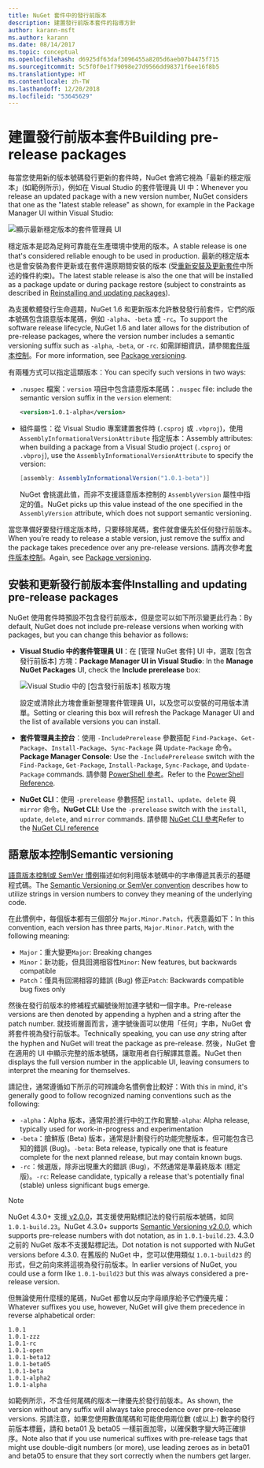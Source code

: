 ```yaml
---
title: NuGet 套件中的發行前版本
description: 建置發行前版本套件的指導方針
author: karann-msft
ms.author: karann
ms.date: 08/14/2017
ms.topic: conceptual
ms.openlocfilehash: d6925df63daf3096455a8205d6aeb07b4475f715
ms.sourcegitcommit: 5c5f0f0e1f79098e27d9566dd98371f6ee16f8b5
ms.translationtype: HT
ms.contentlocale: zh-TW
ms.lasthandoff: 12/20/2018
ms.locfileid: "53645629"
---
```

# <a name="building-pre-release-packages"></a><span data-ttu-id="d94de-103">建置發行前版本套件</span><span class="sxs-lookup"><span data-stu-id="d94de-103">Building pre-release packages</span></span>

<span data-ttu-id="d94de-104">每當您使用新的版本號碼發行更新的套件時，NuGet 會將它視為「最新的穩定版本」(如範例所示)，例如在 Visual Studio 的套件管理員 UI 中：</span><span class="sxs-lookup"><span data-stu-id="d94de-104">Whenever you release an updated package with a new version number, NuGet considers that one as the "latest stable release" as shown, for example in the Package Manager UI within Visual Studio:</span></span>

![顯示最新穩定版本的套件管理員 UI](media/Prerelease_01-LatestStable.png)

<span data-ttu-id="d94de-106">穩定版本是認為足夠可靠能在生產環境中使用的版本。</span><span class="sxs-lookup"><span data-stu-id="d94de-106">A stable release is one that's considered reliable enough to be used in production.</span></span> <span data-ttu-id="d94de-107">最新的穩定版本也是會安裝為套件更新或在套件還原期間安裝的版本 (受[重新安裝及更新套件](../consume-packages/reinstalling-and-updating-packages.md)中所述的條件約束)。</span><span class="sxs-lookup"><span data-stu-id="d94de-107">The latest stable release is also the one that will be installed as a package update or during package restore (subject to constraints as described in [Reinstalling and updating packages](../consume-packages/reinstalling-and-updating-packages.md)).</span></span>

<span data-ttu-id="d94de-108">為支援軟體發行生命週期，NuGet 1.6 和更新版本允許散發發行前套件，它們的版本號碼包含語意版本尾碼，例如 `-alpha`、`-beta` 或 `-rc`。</span><span class="sxs-lookup"><span data-stu-id="d94de-108">To support the software release lifecycle, NuGet 1.6 and later allows for the distribution of pre-release packages, where the version number includes a semantic versioning suffix such as `-alpha`, `-beta`, or `-rc`.</span></span> <span data-ttu-id="d94de-109">如需詳細資訊，請參閱[套件版本控制](../reference/package-versioning.md#pre-release-versions)。</span><span class="sxs-lookup"><span data-stu-id="d94de-109">For more information, see [Package versioning](../reference/package-versioning.md#pre-release-versions).</span></span>

<span data-ttu-id="d94de-110">有兩種方式可以指定這類版本：</span><span class="sxs-lookup"><span data-stu-id="d94de-110">You can specify such versions in two ways:</span></span>

- <span data-ttu-id="d94de-111">`.nuspec` 檔案：`version` 項目中包含語意版本尾碼：</span><span class="sxs-lookup"><span data-stu-id="d94de-111">`.nuspec` file: include the semantic version suffix in the `version` element:</span></span>

    ```xml
    <version>1.0.1-alpha</version>
    ```

- <span data-ttu-id="d94de-112">組件屬性：從 Visual Studio 專案建置套件時 (`.csproj` 或 `.vbproj`)，使用 `AssemblyInformationalVersionAttribute` 指定版本：</span><span class="sxs-lookup"><span data-stu-id="d94de-112">Assembly attributes: when building a package from a Visual Studio project (`.csproj` or `.vbproj`), use the `AssemblyInformationalVersionAttribute` to specify the version:</span></span>

    ```cs
    [assembly: AssemblyInformationalVersion("1.0.1-beta")]
    ```

    <span data-ttu-id="d94de-113">NuGet 會挑選此值，而非不支援語意版本控制的 `AssemblyVersion` 屬性中指定的值。</span><span class="sxs-lookup"><span data-stu-id="d94de-113">NuGet picks up this value instead of the one specified in the `AssemblyVersion` attribute, which does not support semantic versioning.</span></span>

<span data-ttu-id="d94de-114">當您準備好要發行穩定版本時，只要移除尾碼，套件就會優先於任何發行前版本。</span><span class="sxs-lookup"><span data-stu-id="d94de-114">When you’re ready to release a stable version, just remove the suffix and the package takes precedence over any pre-release versions.</span></span> <span data-ttu-id="d94de-115">請再次參考[套件版本控制](../reference/package-versioning.md#pre-release-versions)。</span><span class="sxs-lookup"><span data-stu-id="d94de-115">Again, see [Package versioning](../reference/package-versioning.md#pre-release-versions).</span></span>

## <a name="installing-and-updating-pre-release-packages"></a><span data-ttu-id="d94de-116">安裝和更新發行前版本套件</span><span class="sxs-lookup"><span data-stu-id="d94de-116">Installing and updating pre-release packages</span></span>

<span data-ttu-id="d94de-117">NuGet 使用套件時預設不包含發行前版本，但是您可以如下所示變更此行為：</span><span class="sxs-lookup"><span data-stu-id="d94de-117">By default, NuGet does not include pre-release versions when working with packages, but you can change this behavior as follows:</span></span>

- <span data-ttu-id="d94de-118">**Visual Studio 中的套件管理員 UI**：在 [管理 NuGet 套件] UI 中，選取 [包含發行前版本] 方塊：</span><span class="sxs-lookup"><span data-stu-id="d94de-118">**Package Manager UI in Visual Studio**: In the **Manage NuGet Packages** UI, check the **Include prerelease** box:</span></span>

    ![Visual Studio 中的 [包含發行前版本] 核取方塊](media/Prerelease_02-CheckPrerelease.png)

    <span data-ttu-id="d94de-120">設定或清除此方塊會重新整理套件管理員 UI，以及您可以安裝的可用版本清單。</span><span class="sxs-lookup"><span data-stu-id="d94de-120">Setting or clearing this box will refresh the Package Manager UI and the list of available versions you can install.</span></span>

- <span data-ttu-id="d94de-121">**套件管理員主控台**：使用 `-IncludePrerelease` 參數搭配 `Find-Package`、`Get-Package`、`Install-Package`、`Sync-Package` 與 `Update-Package` 命令。</span><span class="sxs-lookup"><span data-stu-id="d94de-121">**Package Manager Console**: Use the `-IncludePrerelease` switch with the `Find-Package`, `Get-Package`, `Install-Package`, `Sync-Package`, and `Update-Package` commands.</span></span> <span data-ttu-id="d94de-122">請參閱 [PowerShell 參考](../tools/powershell-reference.md)。</span><span class="sxs-lookup"><span data-stu-id="d94de-122">Refer to the [PowerShell Reference](../tools/powershell-reference.md).</span></span>

- <span data-ttu-id="d94de-123">**NuGet CLI**：使用 `-prerelease` 參數搭配 `install`、`update`、`delete` 與 `mirror` 命令。</span><span class="sxs-lookup"><span data-stu-id="d94de-123">**NuGet CLI**: Use the `-prerelease` switch with the `install`, `update`, `delete`, and `mirror` commands.</span></span> <span data-ttu-id="d94de-124">請參閱 [NuGet CLI 參考](../tools/nuget-exe-cli-reference.md)</span><span class="sxs-lookup"><span data-stu-id="d94de-124">Refer to the [NuGet CLI reference](../tools/nuget-exe-cli-reference.md)</span></span>

## <a name="semantic-versioning"></a><span data-ttu-id="d94de-125">語意版本控制</span><span class="sxs-lookup"><span data-stu-id="d94de-125">Semantic versioning</span></span>

<span data-ttu-id="d94de-126">[語意版本控制或 SemVer 慣例](http://semver.org/spec/v1.0.0.html)描述如何利用版本號碼中的字串傳遞其表示的基礎程式碼。</span><span class="sxs-lookup"><span data-stu-id="d94de-126">The [Semantic Versioning or SemVer convention](http://semver.org/spec/v1.0.0.html) describes how to utilize strings in version numbers to convey they meaning of the underlying code.</span></span>

<span data-ttu-id="d94de-127">在此慣例中，每個版本都有三個部分 `Major.Minor.Patch`，代表意義如下：</span><span class="sxs-lookup"><span data-stu-id="d94de-127">In this convention, each version has three parts, `Major.Minor.Patch`, with the following meaning:</span></span>

- <span data-ttu-id="d94de-128">`Major`：重大變更</span><span class="sxs-lookup"><span data-stu-id="d94de-128">`Major`: Breaking changes</span></span>
- <span data-ttu-id="d94de-129">`Minor`：新功能，但具回溯相容性</span><span class="sxs-lookup"><span data-stu-id="d94de-129">`Minor`: New features, but backwards compatible</span></span>
- <span data-ttu-id="d94de-130">`Patch`：僅具有回溯相容的錯誤 (Bug) 修正</span><span class="sxs-lookup"><span data-stu-id="d94de-130">`Patch`: Backwards compatible bug fixes only</span></span>

<span data-ttu-id="d94de-131">然後在發行前版本的修補程式編號後附加連字號和一個字串。</span><span class="sxs-lookup"><span data-stu-id="d94de-131">Pre-release versions are then denoted by appending a hyphen and a string after the patch number.</span></span> <span data-ttu-id="d94de-132">就技術層面而言，連字號後面可以使用「任何」字串，NuGet 會將套件視為發行前版本。</span><span class="sxs-lookup"><span data-stu-id="d94de-132">Technically speaking, you can use *any* string after the hyphen and NuGet will treat the package as pre-release.</span></span> <span data-ttu-id="d94de-133">然後，NuGet 會在適用的 UI 中顯示完整的版本號碼，讓取用者自行解譯其意義。</span><span class="sxs-lookup"><span data-stu-id="d94de-133">NuGet then displays the full version number in the applicable UI, leaving consumers to interpret the meaning for themselves.</span></span>

<span data-ttu-id="d94de-134">請記住，通常遵循如下所示的可辨識命名慣例會比較好：</span><span class="sxs-lookup"><span data-stu-id="d94de-134">With this in mind, it's generally good to follow recognized naming conventions such as the following:</span></span>

- <span data-ttu-id="d94de-135">`-alpha`：Alpha 版本，通常用於進行中的工作和實驗</span><span class="sxs-lookup"><span data-stu-id="d94de-135">`-alpha`: Alpha release, typically used for work-in-progress and experimentation</span></span>
- <span data-ttu-id="d94de-136">`-beta`：搶鮮版 (Beta) 版本，通常是計劃發行的功能完整版本，但可能包含已知的錯誤 (Bug)。</span><span class="sxs-lookup"><span data-stu-id="d94de-136">`-beta`: Beta release, typically one that is feature complete for the next planned release, but may contain known bugs.</span></span>
- <span data-ttu-id="d94de-137">`-rc`：候選版，除非出現重大的錯誤 (Bug)，不然通常是準最終版本 (穩定版)。</span><span class="sxs-lookup"><span data-stu-id="d94de-137">`-rc`: Release candidate, typically a release that's potentially final (stable) unless significant bugs emerge.</span></span>

> [!Note]
> <span data-ttu-id="d94de-138">NuGet 4.3.0+ 支援[ v2.0.0](http://semver.org/spec/v2.0.0.html)，其支援使用點標記法的發行前版本號碼，如同 `1.0.1-build.23`。</span><span class="sxs-lookup"><span data-stu-id="d94de-138">NuGet 4.3.0+ supports [Semantic Versioning v2.0.0](http://semver.org/spec/v2.0.0.html), which supports pre-release numbers with dot notation, as in `1.0.1-build.23`.</span></span> <span data-ttu-id="d94de-139">4.3.0 之前的 NuGet 版本不支援點標記法。</span><span class="sxs-lookup"><span data-stu-id="d94de-139">Dot notation is not supported with NuGet versions before 4.3.0.</span></span> <span data-ttu-id="d94de-140">在舊版的 NuGet 中，您可以使用類似 `1.0.1-build23` 的形式，但之前向來將這視為發行前版本。</span><span class="sxs-lookup"><span data-stu-id="d94de-140">In earlier versions of NuGet, you could use a form like `1.0.1-build23` but this was always considered a pre-release version.</span></span>

<span data-ttu-id="d94de-141">但無論使用什麼樣的尾碼，NuGet 都會以反向字母順序給予它們優先權：</span><span class="sxs-lookup"><span data-stu-id="d94de-141">Whatever suffixes you use, however, NuGet will give them precedence in reverse alphabetical order:</span></span>

    1.0.1
    1.0.1-zzz
    1.0.1-rc
    1.0.1-open
    1.0.1-beta12
    1.0.1-beta05
    1.0.1-beta
    1.0.1-alpha2
    1.0.1-alpha

<span data-ttu-id="d94de-142">如範例所示，不含任何尾碼的版本一律優先於發行前版本。</span><span class="sxs-lookup"><span data-stu-id="d94de-142">As shown, the version without any suffix will always take precedence over pre-release versions.</span></span> <span data-ttu-id="d94de-143">另請注意，如果您使用數值尾碼和可能使用兩位數 (或以上) 數字的發行前版本標籤，請和 beta01 及 beta05 一樣前面加零，以確保數字變大時正確排序。</span><span class="sxs-lookup"><span data-stu-id="d94de-143">Note also that if you use numerical suffixes with pre-release tags that might use double-digit numbers (or more), use leading zeroes as in beta01 and beta05 to ensure that they sort correctly when the numbers get larger.</span></span>
